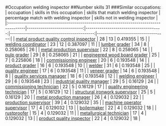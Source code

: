 #Occupation welding inspector
##Number skills 31
###Similar occupations:
| occupation                                                                            |   skills in this occupation |   skills that match welding inspector |   percentage match with welding inspector |   skills not in welding inspector |
|:--------------------------------------------------------------------------------------|----------------------------:|--------------------------------------:|------------------------------------------:|----------------------------------:|
| [metal product quality control inspector](metal_product_quality_control_inspector.md) |                          28 |                                    13 |                                  0.419355 |                                15 |
| [welding coordinator](welding_coordinator.md)                                         |                          23 |                                    12 |                                  0.387097 |                                11 |
| [lumber grader](lumber_grader.md)                                                     |                          34 |                                     8 |                                  0.258065 |                                26 |
| [metal production supervisor](metal_production_supervisor.md)                         |                          22 |                                     8 |                                  0.258065 |                                14 |
| [pulp grader](pulp_grader.md)                                                         |                          29 |                                     8 |                                  0.258065 |                                21 |
| [engineered wood board grader](engineered_wood_board_grader.md)                       |                          25 |                                     7 |                                  0.225806 |                                18 |
| [commissioning engineer](commissioning_engineer.md)                                   |                          20 |                                     6 |                                  0.193548 |                                14 |
| [product grader](product_grader.md)                                                   |                          16 |                                     6 |                                  0.193548 |                                10 |
| [welder](welder.md)                                                                   |                          31 |                                     6 |                                  0.193548 |                                25 |
| [quality engineer](quality_engineer.md)                                               |                          17 |                                     6 |                                  0.193548 |                                11 |
| [veneer grader](veneer_grader.md)                                                     |                          14 |                                     6 |                                  0.193548 |                                 8 |
| [quality services manager](quality_services_manager.md)                               |                          18 |                                     6 |                                  0.193548 |                                12 |
| [welding engineer](welding_engineer.md)                                               |                          29 |                                     6 |                                  0.193548 |                                23 |
| [industrial quality manager](industrial_quality_manager.md)                           |                          29 |                                     5 |                                  0.16129  |                                24 |
| [commissioning technician](commissioning_technician.md)                               |                          22 |                                     5 |                                  0.16129  |                                17 |
| [quality engineering technician](quality_engineering_technician.md)                   |                          17 |                                     5 |                                  0.16129  |                                12 |
| [structural ironwork supervisor](structural_ironwork_supervisor.md)                   |                          25 |                                     5 |                                  0.16129  |                                20 |
| [metal production manager](metal_production_manager.md)                               |                          26 |                                     4 |                                  0.129032 |                                22 |
| [production supervisor](production_supervisor.md)                                     |                          39 |                                     4 |                                  0.129032 |                                35 |
| [machine operator supervisor](machine_operator_supervisor.md)                         |                          17 |                                     4 |                                  0.129032 |                                13 |
| [boilermaker](boilermaker.md)                                                         |                          22 |                                     4 |                                  0.129032 |                                18 |
| [rustproofer](rustproofer.md)                                                         |                          15 |                                     4 |                                  0.129032 |                                11 |
| [metallurgical technician](metallurgical_technician.md)                               |                          17 |                                     4 |                                  0.129032 |                                13 |
| [product quality inspector](product_quality_inspector.md)                             |                          22 |                                     4 |                                  0.129032 |                                18 |
